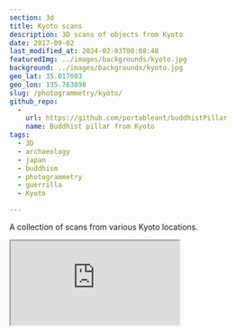 ```yaml
---
section: 3d
title: Kyoto scans
description: 3D scans of objects from Kyoto
date: 2017-09-02
last_modified_at: 2024-02-03T00:08:48
featuredImg: ../images/backgrounds/kyoto.jpg
background: ../images/backgrounds/kyoto.jpg
geo_lat: 35.017693
geo_lon: 135.763898
slug: /photogrammetry/kyoto/
github_repo:
  - 
    url: https://github.com/portableant/buddhistPillar
    name: Buddhist pillar from Kyoto
tags:
  - 3D
  - archaeology
  - japan
  - buddhism
  - photogrammetry
  - guerrilla
  - Kyoto

---
```


A collection of scans from various Kyoto locations.

<div class="ratio ratio-1x1 mb-3">
    <iframe title="A 3D model playlist from Kyoto" src="https://sketchfab.com/playlists/embed?collection=1667f054351d4b18bf9840acccc05aca"  allow="autoplay; fullscreen; vr" mozallowfullscreen="true" webkitallowfullscreen="true"></iframe>
</div>
